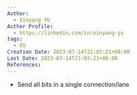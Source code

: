 ```yaml
---
Author:
  - Xinyang YU
Author Profile:
  - https://linkedin.com/in/xinyang-yu
tags:
  - OS
Creation Date: 2023-07-14T21:03:21+08:00
Last Date: 2023-07-14T21:03:21+08:00
References:
---
```

* Send all bits in a single connection/lane